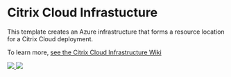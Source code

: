 # Citrix Cloud Infrastucture

This template creates an Azure infrastructure that forms a resource location for a Citrix Cloud deployment.

To learn more, <a href="https://github.com/nikkh/CitrixCloudInfrastructure/wiki">see the Citrix Cloud Infrastructure Wiki

<a href="https://portal.azure.com/#create/Microsoft.Template/uri/https%3A%2F%2Fraw.githubusercontent.com%2Fnikkh%2FCitrixCloudInfrastructure%2Fmaster%2FCitrixCloudInfrastructure%2FTemplates%2FBuildResourceLocation.json" target="_blank">
    <img src="http://azuredeploy.net/deploybutton.png"/>
</a>
<a href="http://armviz.io/#/?load=https%3A%2F%2Fraw.githubusercontent.com%2Fnikkh%2FCitrixCloudInfrastructure%2Fmaster%2FCitrixCloudInfrastructure%2FTemplates%2FBuildResourceLocation.json" target="_blank">
    <img src="http://armviz.io/visualizebutton.png"/>
</a>
